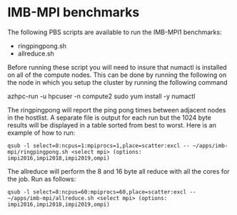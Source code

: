 # IMB-MPI benchmarks

The following PBS scripts are available to run the IMB-MPI1 benchmarks:

* ringpingpong.sh
* allreduce.sh

Before running these script you will need to insure that numactl is installed on all of the compute nodes. This can be done by running the following on the node in which you setup the cluster by running the following command

azhpc-run -u hpcuser -n compute2 sudo yum install -y numactl

The ringpingpong will report the ping pong times between adjacent nodes in the hostlist.  A separate file is output for each run but the 1024 byte results will be displayed in a table sorted from best to worst.  Here is an example of how to run:

    qsub -l select=8:ncpus=1:mpiprocs=1,place=scatter:excl -- ~/apps/imb-mpi/ringpingpong.sh <select mpi> (options: impi2016,impi2018,impi2019,ompi)

The allreduce will perform the 8 and 16 byte all reduce with all the cores for the job.  Run as follows:

    qsub -l select=8:ncpus=60:mpiprocs=60,place=scatter:excl -- ~/apps/imb-mpi/allreduce.sh <select mpi> (options: impi2016,impi2018,impi2019,ompi)

